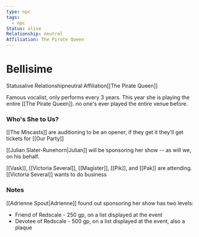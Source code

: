 ```yaml
---
type: npc
tags:
  - npc
Status: alive
Relationship: neutral
Affiliation: The Pirate Queen
---
```


# Bellisime
<span class="dataview inline-field"><span class="inline-field-key">Status</span><span class="inline-field-value">alive</span></span>
<span class="dataview inline-field"><span class="inline-field-key">Relationship</span><span class="inline-field-value">neutral</span></span>
<span class="dataview inline-field"><span class="inline-field-key">Affiliation</span><span class="inline-field-value">[[The Pirate Queen]]</span></span>

Famous vocalist, only performs every 3 years. This year she is playing the entire [[The Pirate Queen]]. no one's ever played the entire venue before.

### Who's She to Us?
[[The Miscasts]] are auditioning to be an opener, if they get it they'll get tickets for [[Our Party]]

[[Julian Slater-Runehorn|Julian]] will be sponsoring her show -- as will we, on his behalf.

[[Vask]], [[Victoria Several]], [[Magister]], [[Pik]], and [[Pak]] are attending. [[Victoria Several]] wants to do business

### Notes 
[[Adrienne Spout|Adrienne]] found out sponsoring her show has two levels:
-   Friend of Redscale - 250 gp, on a list displayed at the event
-   Devotee of Redscale - 500 gp, on a list displayed at the event, also a plaque